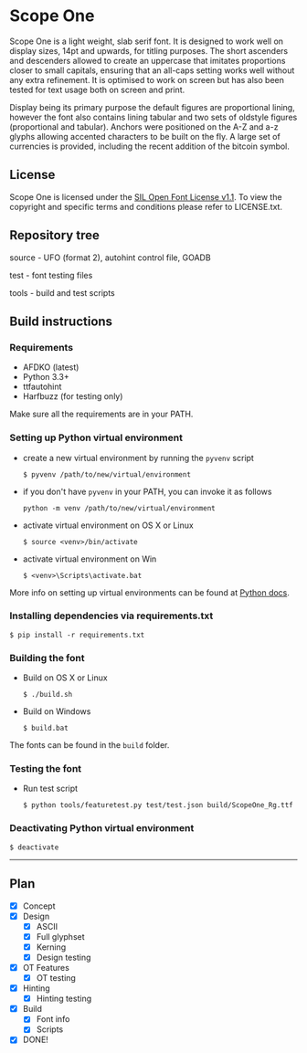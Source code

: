# Scope One

Scope One is a light weight, slab serif font. It is designed to work well on display sizes, 14pt and upwards, for titling purposes. The short ascenders and descenders allowed to create an uppercase that imitates proportions closer to small capitals, ensuring that an all-caps setting works well without any extra refinement. It is optimised to work on screen but has also been tested for text usage both on screen and print.

Display being its primary purpose the default figures are proportional lining, however the font also contains lining tabular and two sets of oldstyle figures (proportional and tabular). Anchors were positioned on the A-Z and a-z glyphs allowing accented characters to be built on the fly. A large set of currencies is provided, including the recent addition of the bitcoin symbol.

## License

Scope One is licensed under the [SIL Open Font License v1.1](http://scripts.sil.org/OFL).
To view the copyright and specific terms and conditions please refer to LICENSE.txt.

## Repository tree

source - UFO (format 2), autohint control file, GOADB

test - font testing files

tools - build and test scripts

## Build instructions

### Requirements

- AFDKO (latest)
- Python 3.3+
- ttfautohint
- Harfbuzz (for testing only)

Make sure all the requirements are in your PATH.

### Setting up Python virtual environment

- create a new virtual environment by running the `pyvenv` script

  `$ pyvenv /path/to/new/virtual/environment`

- if you don't have `pyvenv` in your PATH, you can invoke it as follows

  `python -m venv /path/to/new/virtual/environment`

- activate virtual environment on OS X or Linux

  `$ source <venv>/bin/activate`

- activate virtual environment on Win

  `$ <venv>\Scripts\activate.bat`

More info on setting up virtual environments can be found at [Python docs](https://docs.python.org/3/library/venv.html).

### Installing dependencies via requirements.txt

`$ pip install -r requirements.txt`

### Building the font

- Build on OS X or Linux

  `$ ./build.sh`

- Build on Windows

  `$ build.bat`

The fonts can be found in the `build` folder.

### Testing the font

- Run test script

  `$ python tools/featuretest.py test/test.json build/ScopeOne_Rg.ttf`

### Deactivating Python virtual environment

`$ deactivate`

* * *

## Plan

- [x] Concept
- [x] Design
  - [x] ASCII
  - [x] Full glyphset
  - [x] Kerning
  - [x] Design testing
- [x] OT Features
  - [x] OT testing
- [x] Hinting
  - [x] Hinting testing
- [x] Build
  - [x] Font info
  - [x] Scripts
- [x] DONE!
